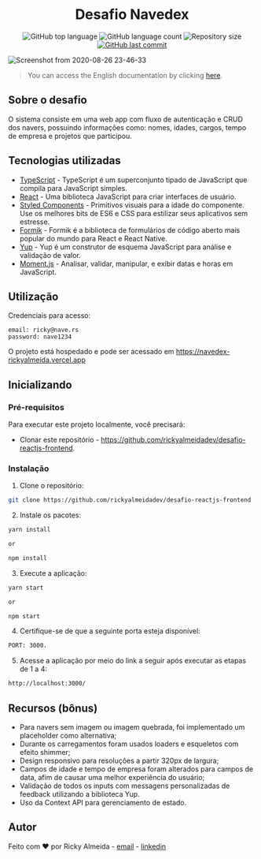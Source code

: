 <h1 align="center">Desafio Navedex</h1>

<p align="center">
  <img alt="GitHub top language" src="https://img.shields.io/github/languages/top/rickyalmeidadev/desafio-reactjs-frontend">
  <img alt="GitHub language count" src="https://img.shields.io/github/languages/count/rickyalmeidadev/desafio-reactjs-frontend">
  <img alt="Repository size" src="https://img.shields.io/github/repo-size/rickyalmeidadev/desafio-reactjs-frontend">
  <a href="https://github.com/rickyalmeidadev/desafio-reactjs-frontend/commits/master">
    <img alt="GitHub last commit" src="https://img.shields.io/github/last-commit/rickyalmeidadev/desafio-reactjs-frontend">
  </a>
</p>

![Screenshot from 2020-08-26 23-46-33](https://user-images.githubusercontent.com/60705947/91378364-9ff7a700-e7f6-11ea-865e-1fa5134c1a38.png)

>You can access the English documentation by clicking [here](https://github.com/rickyalmeidadev/desafio-reactjs-frontend/blob/master/README.en.md).

## Sobre o desafio

O sistema consiste em uma web app com fluxo de autenticação e CRUD dos navers, possuindo informações como: nomes, idades, cargos, tempo de empresa e projetos que participou. 

## Tecnologias utilizadas

- [TypeScript](https://www.typescriptlang.org/) - TypeScript é um superconjunto tipado de JavaScript que compila para JavaScript simples.
- [React](https://pt-br.reactjs.org/) - Uma biblioteca JavaScript para criar interfaces de usuário.
- [Styled Components](https://styled-components.com/) - Primitivos visuais para a idade do componente. Use os melhores bits de ES6 e CSS para estilizar seus aplicativos sem estresse.
- [Formik](https://formik.org/) - Formik é a biblioteca de formulários de código aberto mais popular do mundo para React e React Native.
- [Yup](https://www.npmjs.com/package/yup) - Yup é um construtor de esquema JavaScript para análise e validação de valor.
- [Moment.js](https://momentjs.com/) - Analisar, validar, manipular,
e exibir datas e horas em JavaScript.

## Utilização

Credenciais para acesso:
```
email: ricky@nave.rs
password: nave1234
```

O projeto está hospedado e pode ser acessado em https://navedex-rickyalmeida.vercel.app

## Inicializando

### Pré-requisitos

Para executar este projeto localmente, você precisará:

- Clonar este repositório - https://github.com/rickyalmeidadev/desafio-reactjs-frontend.

### Instalação

1. Clone o repositório:

```sh
git clone https://github.com/rickyalmeidadev/desafio-reactjs-frontend
```

2. Instale os pacotes:

```sh
yarn install

or

npm install
```

3. Execute a aplicação:

```sh
yarn start

or

npm start
```

4. Certifique-se de que a seguinte porta esteja disponível:

```sh
PORT: 3000.
```

5. Acesse a aplicação por meio do link a seguir após executar as etapas de 1 a 4:

```sh
http://localhost:3000/
```

## Recursos (bônus)

- Para navers sem imagem ou imagem quebrada, foi implementado um placeholder como alternativa;
- Durante os carregamentos foram usados loaders e esqueletos com efeito shimmer;
- Design responsivo para resoluções a partir 320px de largura;
- Campos de idade e tempo de empresa foram alterados para campos de data, afim de causar uma melhor experiência do usuário;
- Validação de todos os inputs com messagens personalizadas de feedback utilizando a biblioteca Yup.
- Uso da Context API para gerenciamento de estado.


## Autor

Feito com :heart: por Ricky Almeida - [email](mailto:ricky.almeida.dev@gmail.com) - [linkedin](https://www.linkedin.com/in/rickyalmeidadev)
